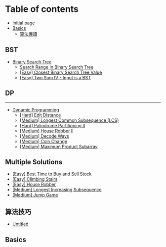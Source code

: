 # Table of contents

* [Initial page](README.md)
* [Basics](basics/README.md)
  * [算法導讀](basics/suan-fa-dao-du.md)

## BST

* [Binary Search Tree](bst/bst/README.md)
  * [Search Range In Binary Search Tree](bst/bst/search-range-in-binary-search-tree.md)
  * [\[Easy\] Closest Binary Search Tree Value](bst/bst/closest-binary-search-tree-value.md)
  * [\[Easy\] Two Sum IV - Input is a BST](bst/bst/two-sum-iv-input-is-a-bst.md)

## DP

---

* [Dynamic Programming](dynamic-programming/README.md)
  * [\[Hard\] Edit Distance](dynamic-programming/hard-edit-distance.md)
  * [\[Medium\] Longest Common Subsequence \(LCS\)](dynamic-programming/medium-longest-common-subsequence-lcs.md)
  * [\[Hard\] Palindrome Partitioning II](dynamic-programming/medium-palindrome-partitioning-ii.md)
  * [\[Medium\] House Robber II](dynamic-programming/medium-house-robber-ii.md)
  * [\[Medium\] Decode Ways](dynamic-programming/medium-decode-ways.md)
  * [\[Medium\] Coin Change](dynamic-programming/medium-coin-change.md)
  * [\[Medium\] Maximum Product Subarray](dynamic-programming/medium-maximum-product-subarray.md)

## Multiple Solutions

* [\[Easy\] Best Time to Buy and Sell Stock](multiple-solutions/easy-best-time-to-buy-and-sell-stock.md)
* [\[Easy\] Climbing Stairs](multiple-solutions/easy-climbing-stairs.md)
* [\[Easy\] House Robber](multiple-solutions/easy-house-robber.md)
* [\[Medium\] Longest Increasing Subsequence](multiple-solutions/medium-longest-increasing-subsequence.md)
* [\[Medium\] Jump Game](multiple-solutions/medium-jump-game.md)

## 算法技巧

* [Untitled](suan-fa-ji-qiao/untitled.md)

## Basics <a id="basics-1"></a>

